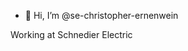 - 👋 Hi, I’m @se-christopher-ernenwein

Working at Schnedier Electric

<!---
se-christopher-ernenwein/se-christopher-ernenwein is a ✨ special ✨ repository because its `README.md` (this file) appears on your GitHub profile.
You can click the Preview link to take a look at your changes.
--->
